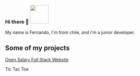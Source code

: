 ### Hi there 👋  <img src="https://veekun.com/dex/media/pokemon/global-link/202.png" height="60px" >
My name is Fernando, I'm from chile, and i'm a junior developer.

<!--
**fcastillor90/fcastillor90** is a ✨ _special_ ✨ repository because its `README.md` (this file) appears on your GitHub profile.

Here are some ideas to get you started:

- 🔭 I’m currently working on ...
- 🌱 I’m currently learning ...
- 👯 I’m looking to collaborate on ...
- 🤔 I’m looking for help with ...
- 💬 Ask me about ...
- 📫 How to reach me: ...
- 😄 Pronouns: ...
- ⚡ Fun fact: ...
-->


<h2>Some of my projects </h2>

<p><a href="https://opentech-nine.vercel.app/">Open Salary Full Stack Website </p>
<p><a href"https://tic-tac-amjev5dnz-fernando-castillos-projects.vercel.app/">Tic Tac Toe </p>
